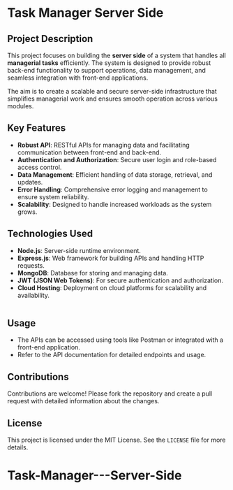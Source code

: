 # Task Manager Server Side

## Project Description

This project focuses on building the **server side** of a system that handles all **managerial tasks** efficiently. The system is designed to provide robust back-end functionality to support operations, data management, and seamless integration with front-end applications.

The aim is to create a scalable and secure server-side infrastructure that simplifies managerial work and ensures smooth operation across various modules.

## Key Features

- **Robust API**: RESTful APIs for managing data and facilitating communication between front-end and back-end.
- **Authentication and Authorization**: Secure user login and role-based access control.
- **Data Management**: Efficient handling of data storage, retrieval, and updates.
- **Error Handling**: Comprehensive error logging and management to ensure system reliability.
- **Scalability**: Designed to handle increased workloads as the system grows.

## Technologies Used

- **Node.js**: Server-side runtime environment.
- **Express.js**: Web framework for building APIs and handling HTTP requests.
- **MongoDB**: Database for storing and managing data.
- **JWT (JSON Web Tokens)**: For secure authentication and authorization.
- **Cloud Hosting**: Deployment on cloud platforms for scalability and availability.
  ```

  ```

## Usage

- The APIs can be accessed using tools like Postman or integrated with a front-end application.
- Refer to the API documentation for detailed endpoints and usage.

## Contributions

Contributions are welcome! Please fork the repository and create a pull request with detailed information about the changes.

## License

This project is licensed under the MIT License. See the `LICENSE` file for more details.
# Task-Manager---Server-Side
